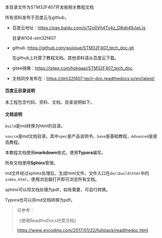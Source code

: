 本目录文件为STM32F407开发板相关教程文档

所有资料发布于百度云与github，

* 百度云地址：https://pan.baidu.com/s/12o0Vh4Tv4z_O8qh49JwLjg

  目录W104-stm32f407

* github: https://github.com/wujique/STM32F407_tech_doc.git

  在github上托管了教程文档。其他资料请从百度云下载。

* gitee镜像：<https://gitee.com/hokgaai/STM32F407_tech_doc>

* 文档同步发布在：<https://stm32f407-tech-doc.readthedocs.io/en/latest/>

#### 百度云目录说明

本工程包含代码、资料、文档，目录说明如下。

#### 文档说明

`build`是md转换为html的目录。

`source`是md文档目录。其中`spec`是产品说明书，`base`是基础教程，`Advanced`是提高教程。

本教程文档使用**markdown**格式，使用**Typora**编写。

所有文档使用**Sphinx**管理。

md文件经过sphinx处理后，生成html文件。文件入口在`doc\build\html`中的`index.html`，使用浏览器打开即可浏览所有文档。

sphinx可以将文档处理为pdf，如有需要，可自行转换。

Typora也可以将md文档转换为pdf。

> 可参考：
>
> 《使用ReadtheDocs托管文档》
>
> <https://www.xncoding.com/2017/01/22/fullstack/readthedoc.html>